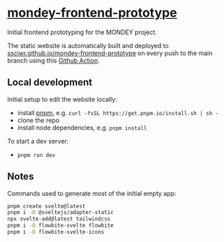 # [mondey-frontend-prototype](https://ssciwr.github.io/mondey-frontend-prototype)

Initial frontend prototyping for the MONDEY project.

The static website is automatically built and deployed to
[ssciwr.github.io/mondey-frontend-prototype](https://ssciwr.github.io/mondey-frontend-prototype)
on every push to the main branch using this [Github Action](.github/workflows/deploy.yml).

## Local development

Initial setup to edit the website locally:

- install [pnpm](https://pnpm.io/installation), e.g. `curl -fsSL https://get.pnpm.io/install.sh | sh -`
- clone the repo
- install node dependencies, e.g. `pnpm install`

To start a dev server:

- `pnpm run dev`

## Notes

Commands used to generate most of the initial empty app:

```bash
pnpm create svelte@latest
pnpm i -D @sveltejs/adapter-static
npx svelte-add@latest tailwindcss
pnpm i -D flowbite-svelte flowbite
pnpm i -D flowbite-svelte-icons
```
